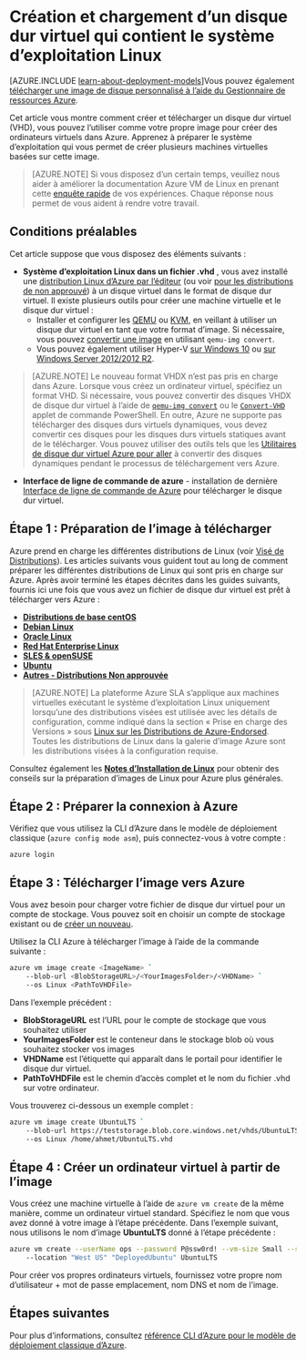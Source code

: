 <properties
    pageTitle="Créer et télécharger un VHD Linux | Microsoft Azure"
    description="Créer et télécharger un disque dur virtuel (VHD) Azure avec le modèle classique de déploiement qui contient le système d’exploitation Linux."
    services="virtual-machines-linux"
    documentationCenter=""
    authors="iainfoulds"
    manager="timlt"
    editor="tysonn"
    tags="azure-service-management"/>

<tags
    ms.service="virtual-machines-linux"
    ms.workload="infrastructure-services"
    ms.tgt_pltfrm="vm-linux"
    ms.devlang="na"
    ms.topic="article"
    ms.date="09/01/2016"
    ms.author="iainfou"/>

# <a name="creating-and-uploading-a-virtual-hard-disk-that-contains-the-linux-operating-system"></a>Création et chargement d’un disque dur virtuel qui contient le système d’exploitation Linux

[AZURE.INCLUDE [learn-about-deployment-models](../../includes/learn-about-deployment-models-classic-include.md)]Vous pouvez également [télécharger une image de disque personnalisé à l’aide du Gestionnaire de ressources Azure](virtual-machines-linux-upload-vhd.md).

Cet article vous montre comment créer et télécharger un disque dur virtuel (VHD), vous pouvez l’utiliser comme votre propre image pour créer des ordinateurs virtuels dans Azure. Apprenez à préparer le système d’exploitation qui vous permet de créer plusieurs machines virtuelles basées sur cette image. 

>  [AZURE.NOTE] Si vous disposez d’un certain temps, veuillez nous aider à améliorer la documentation Azure VM de Linux en prenant cette [enquête rapide](https://aka.ms/linuxdocsurvey) de vos expériences. Chaque réponse nous permet de vous aident à rendre votre travail.

## <a name="prerequisites"></a>Conditions préalables
Cet article suppose que vous disposez des éléments suivants :

- **Système d’exploitation Linux dans un fichier .vhd** , vous avez installé une [distribution Linux d’Azure par l’éditeur](virtual-machines-linux-endorsed-distros.md) (ou voir [pour les distributions de non approuvé](virtual-machines-linux-create-upload-generic.md)) à un disque virtuel dans le format de disque dur virtuel. Il existe plusieurs outils pour créer une machine virtuelle et le disque dur virtuel :
    - Installer et configurer les [QEMU](https://en.wikibooks.org/wiki/QEMU/Installing_QEMU) ou [KVM](http://www.linux-kvm.org/page/RunningKVM), en veillant à utiliser un disque dur virtuel en tant que votre format d’image. Si nécessaire, vous pouvez [convertir une image](https://en.wikibooks.org/wiki/QEMU/Images#Converting_image_formats) en utilisant `qemu-img convert`.
    - Vous pouvez également utiliser Hyper-V [sur Windows 10](https://msdn.microsoft.com/virtualization/hyperv_on_windows/quick_start/walkthrough_install) ou [sur Windows Server 2012/2012 R2](https://technet.microsoft.com/library/hh846766.aspx).

> [AZURE.NOTE] Le nouveau format VHDX n’est pas pris en charge dans Azure. Lorsque vous créez un ordinateur virtuel, spécifiez un format VHD. Si nécessaire, vous pouvez convertir des disques VHDX de disque dur virtuel à l’aide de [`qemu-img convert`](https://en.wikibooks.org/wiki/QEMU/Images#Converting_image_formats) ou le [`Convert-VHD`](https://technet.microsoft.com/library/hh848454.aspx) applet de commande PowerShell. En outre, Azure ne supporte pas télécharger des disques durs virtuels dynamiques, vous devez convertir ces disques pour les disques durs virtuels statiques avant de le télécharger. Vous pouvez utiliser des outils tels que les [Utilitaires de disque dur virtuel Azure pour aller](https://github.com/Microsoft/azure-vhd-utils-for-go) à convertir des disques dynamiques pendant le processus de téléchargement vers Azure.

- **Interface de ligne de commande de azure** - installation de dernière [Interface de ligne de commande de Azure](../virtual-machines-command-line-tools.md) pour télécharger le disque dur virtuel.

<a id="prepimage"> </a>
## <a name="step-1-prepare-the-image-to-be-uploaded"></a>Étape 1 : Préparation de l’image à télécharger

Azure prend en charge les différentes distributions de Linux (voir [Visé de Distributions](virtual-machines-linux-endorsed-distros.md)). Les articles suivants vous guident tout au long de comment préparer les différentes distributions de Linux qui sont pris en charge sur Azure. Après avoir terminé les étapes décrites dans les guides suivants, fournis ici une fois que vous avez un fichier de disque dur virtuel est prêt à télécharger vers Azure :

- **[Distributions de base centOS](virtual-machines-linux-create-upload-centos.md)**
- **[Debian Linux](virtual-machines-linux-debian-create-upload-vhd.md)**
- **[Oracle Linux](virtual-machines-linux-oracle-create-upload-vhd.md)**
- **[Red Hat Enterprise Linux](virtual-machines-linux-redhat-create-upload-vhd.md)**
- **[SLES & openSUSE](virtual-machines-linux-suse-create-upload-vhd.md)**
- **[Ubuntu](virtual-machines-linux-create-upload-ubuntu.md)**
- **[Autres - Distributions Non approuvée](virtual-machines-linux-create-upload-generic.md)**

> [AZURE.NOTE] La plateforme Azure SLA s’applique aux machines virtuelles exécutant le système d’exploitation Linux uniquement lorsqu’une des distributions visées est utilisée avec les détails de configuration, comme indiqué dans la section « Prise en charge des Versions » sous [Linux sur les Distributions de Azure-Endorsed](virtual-machines-linux-endorsed-distros.md). Toutes les distributions de Linux dans la galerie d’image Azure sont les distributions visées à la configuration requise.

Consultez également les **[Notes d’Installation de Linux](virtual-machines-linux-create-upload-generic.md#general-linux-installation-notes)** pour obtenir des conseils sur la préparation d’images de Linux pour Azure plus générales.


<a id="connect"> </a>
## <a name="step-2-prepare-the-connection-to-azure"></a>Étape 2 : Préparer la connexion à Azure

Vérifiez que vous utilisez la CLI d’Azure dans le modèle de déploiement classique (`azure config mode asm`), puis connectez-vous à votre compte :

```
azure login
```


<a id="upload"> </a>
## <a name="step-3-upload-the-image-to-azure"></a>Étape 3 : Télécharger l’image vers Azure

Vous avez besoin pour charger votre fichier de disque dur virtuel pour un compte de stockage. Vous pouvez soit en choisir un compte de stockage existant ou de [créer un nouveau](../storage/storage-create-storage-account.md).

Utilisez la CLI Azure à télécharger l’image à l’aide de la commande suivante :

```bash
azure vm image create <ImageName> `
    --blob-url <BlobStorageURL>/<YourImagesFolder>/<VHDName> `
    --os Linux <PathToVHDFile>
```

Dans l’exemple précédent :

- **BlobStorageURL** est l’URL pour le compte de stockage que vous souhaitez utiliser
- **YourImagesFolder** est le conteneur dans le stockage blob où vous souhaitez stocker vos images
- **VHDName** est l’étiquette qui apparaît dans le portail pour identifier le disque dur virtuel.
- **PathToVHDFile** est le chemin d’accès complet et le nom du fichier .vhd sur votre ordinateur.

Vous trouverez ci-dessous un exemple complet :

```bash
azure vm image create UbuntuLTS `
    --blob-url https://teststorage.blob.core.windows.net/vhds/UbuntuLTS.vhd `
    --os Linux /home/ahmet/UbuntuLTS.vhd
```

## <a name="step-4-create-a-vm-from-the-image"></a>Étape 4 : Créer un ordinateur virtuel à partir de l’image
Vous créez une machine virtuelle à l’aide de `azure vm create` de la même manière, comme un ordinateur virtuel standard. Spécifiez le nom que vous avez donné à votre image à l’étape précédente. Dans l’exemple suivant, nous utilisons le nom d’image **UbuntuLTS** donné à l’étape précédente :

```bash
azure vm create --userName ops --password P@ssw0rd! --vm-size Small --ssh `
    --location "West US" "DeployedUbuntu" UbuntuLTS
```

Pour créer vos propres ordinateurs virtuels, fournissez votre propre nom d’utilisateur + mot de passe emplacement, nom DNS et nom de l’image.

## <a name="next-steps"></a>Étapes suivantes

Pour plus d’informations, consultez [référence CLI d’Azure pour le modèle de déploiement classique d’Azure](../virtual-machines-command-line-tools.md).

[Step 1: Prepare the image to be uploaded]: #prepimage
[Step 2: Prepare the connection to Azure]: #connect
[Step 3: Upload the image to Azure]: #upload
